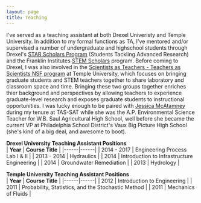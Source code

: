 ```yaml
---
layout: page
title: Teaching
---
```


I've served as a teaching assistant at both Drexel Univeristy and Temple University. In addition to my formal functions as TA, I've mentored and/or supervised a number of undergraduate and highschool students through Drexel's [STAR Scholars Program](http://drexel.edu/undergraduate-research/STAR-scholars/STAR-scholars/) (Students Tackling Advanced Research) and the Franklin Institutes [STEM Scholars](https://www.fi.edu/stem-scholars-program) program. Before coming to Drexel, I was also involved in the [Scientists as Teachers - Teachers as Scientists NSF program](https://www.cst.temple.edu/sat-tas/) at Temple University, which focuses on bringing graduate students and STEM teachers together to share laboratory and classroom space and time. Bringing these two groups together enriches thier background and perspectives by allowing teachers to experience graduate-level research and exposes graduate students to instructional opportunities. I was lucky enough to be paired with [Jessica McAtamney](https://www.sp2.upenn.edu/people/view/jessica-naugle-mcatamney/) during my tenure at TAS-SAT while she was the A.P. Environmental Science Teacher for W.B. Saul Agricultural High School, well before she became the current VP at Philadelphia School District's Vaux Big Picture High School (she's kind of a big deal, and awesome to boot). 

**Drexel University Teaching Assistant Positions**    
| **Year** | **Course Title** |
|------|------|
| 2014 - 2017 | Engineering Process Lab I & II |
| 2013 - 2014 | Hydraulics |
| 2014 | Introduction to Infrastructure Engineering | 
| 2014 | Groundwater Remediation | 
| 2013 | Hydrology |  


**Temple University Teaching Assistant Positions**   
| **Year** | **Course Title** |
|------|------|
| 2012 | Introduction to Engineering |
| 2011 | Probability, Statistics, and the Stochastic Method |
| 2011 | Mechanics of Fluids |  


